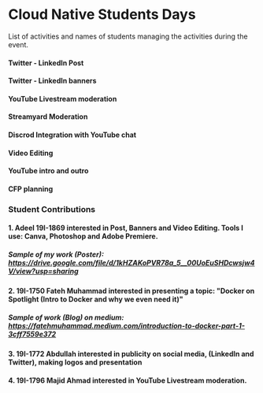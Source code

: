 # Cloud Native Students Days
List of activities and names of students managing the activities during the event.

#### Twitter - LinkedIn Post

#### Twitter - LinkedIn banners 

#### YouTube Livestream moderation 

#### Streamyard Moderation 

#### Discrod Integration with YouTube chat

#### Video Editing 

#### YouTube intro and outro 

#### CFP planning 


### Student Contributions

#### 1. Adeel 19I-1869 interested in Post, Banners and Video Editing. Tools I use: Canva, Photoshop and Adobe Premiere. 
#####    Sample of my work (Poster): https://drive.google.com/file/d/1kHZAKoPVR78a_5__00UoEuSHDcwsjw4V/view?usp=sharing

#### 2. 19I-1750 Fateh Muhammad interested in presenting a topic: "Docker on Spotlight (Intro to Docker and why we even need it)"
#####    Sample of work (Blog) on medium: https://fatehmuhammad.medium.com/introduction-to-docker-part-1-3cff7559e372

#### 3. 19I-1772 Abdullah interested in publicity on social media, (LinkedIn and Twitter), making logos and presentation

#### 4. 19I-1796 Majid Ahmad interested in YouTube Livestream moderation. 


